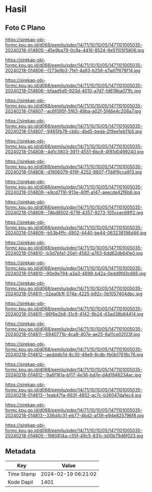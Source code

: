 # Hasil

## Foto C Plano

https://sirekap-obj-formc.kpu.go.id/d068/pemilu/pdpr/14/71/10/10/05/1471101005035-20240218-014805--45e9ba79-0c9a-4416-8524-6e51105f5806.jpg

https://sirekap-obj-formc.kpu.go.id/d068/pemilu/pdpr/14/71/10/10/05/1471101005035-20240218-014806--f273e9b3-7fe1-4a93-b256-e7ad7f678f14.jpg

https://sirekap-obj-formc.kpu.go.id/d068/pemilu/pdpr/14/71/10/10/05/1471101005035-20240218-014806--bfaad5d5-920d-4010-a7d7-fd619ba071fc.jpg

https://sirekap-obj-formc.kpu.go.id/d068/pemilu/pdpr/14/71/10/10/05/1471101005035-20240218-014807--ac6f095f-5f63-49ba-a02f-5f46e4c208a7.jpg

https://sirekap-obj-formc.kpu.go.id/d068/pemilu/pdpr/14/71/10/10/05/1471101005035-20240218-014807--9465fb78-cb6c-4bd5-beda-2f9ee1eb11b5.jpg

https://sirekap-obj-formc.kpu.go.id/d068/pemilu/pdpr/14/71/10/10/05/1471101005035-20240218-014808--4d1c3803-3911-4551-8bc8-4f81d0499240.jpg

https://sirekap-obj-formc.kpu.go.id/d068/pemilu/pdpr/14/71/10/10/05/1471101005035-20240218-014808--d1906079-619f-4252-8607-f7d4f9cca913.jpg

https://sirekap-obj-formc.kpu.go.id/d068/pemilu/pdpr/14/71/10/10/05/1471101005035-20240218-014809--e9cd7116-913e-40ff-a147-aeecde42f6b6.jpg

https://sirekap-obj-formc.kpu.go.id/d068/pemilu/pdpr/14/71/10/10/05/1471101005035-20240218-014809--74bd8502-6719-4357-9273-105ccec68ff2.jpg

https://sirekap-obj-formc.kpu.go.id/d068/pemilu/pdpr/14/71/10/10/05/1471101005035-20240218-014809--b53b4ffc-4902-4440-be44-063238196d46.jpg

https://sirekap-obj-formc.kpu.go.id/d068/pemilu/pdpr/14/71/10/10/05/1471101005035-20240218-014810--b3d7bfa1-20e1-4582-a763-6dd62db641e0.jpg

https://sirekap-obj-formc.kpu.go.id/d068/pemilu/pdpr/14/71/10/10/05/1471101005035-20240218-014810--90e9e794-a3a3-4899-b42a-0edd9fd3c665.jpg

https://sirekap-obj-formc.kpu.go.id/d068/pemilu/pdpr/14/71/10/10/05/1471101005035-20240218-014811--02ea0b1f-574a-4225-b92c-0b1057404dbc.jpg

https://sirekap-obj-formc.kpu.go.id/d068/pemilu/pdpr/14/71/10/10/05/1471101005035-20240218-014811--86f6e2b8-31c9-4142-9b24-43ad38b84414.jpg

https://sirekap-obj-formc.kpu.go.id/d068/pemilu/pdpr/14/71/10/10/05/1471101005035-20240218-014811--6940771b-4ca8-407e-ae25-9a11ce02f23f.jpg

https://sirekap-obj-formc.kpu.go.id/d068/pemilu/pdpr/14/71/10/10/05/1471101005035-20240218-014812--aedddb7d-8c30-46e9-8cdb-fb0b17618c76.jpg

https://sirekap-obj-formc.kpu.go.id/d068/pemilu/pdpr/14/71/10/10/05/1471101005035-20240218-014812--9a6f161a-b117-4e36-bd7e-d4d1946234ac.jpg

https://sirekap-obj-formc.kpu.go.id/d068/pemilu/pdpr/14/71/10/10/05/1471101005035-20240218-014813--1eab47fa-663f-4852-ac7c-b36047da1ec4.jpg

https://sirekap-obj-formc.kpu.go.id/d068/pemilu/pdpr/14/71/10/10/05/1471101005035-20240218-014813--336d4c31-eb77-4bd2-af39-e94e825796f8.jpg

https://sirekap-obj-formc.kpu.go.id/d068/pemilu/pdpr/14/71/10/10/05/1471101005035-20240218-014805--1980814a-c55f-49c5-831c-b00b79d6f023.jpg


## Metadata

| Key        | Value               |
| ---------- | ------------------- |
| Time Stamp | 2024-02-19 06:21:02 |
| Kode Dapil | 1401                |



